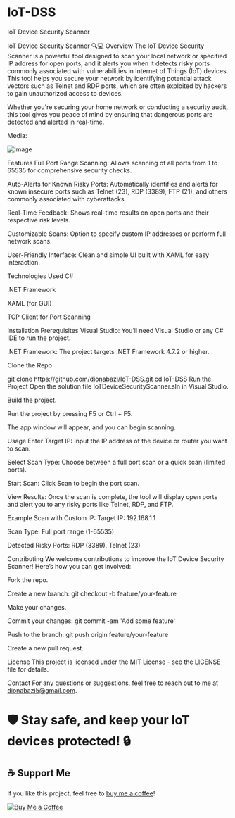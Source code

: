 # IoT-DSS
IoT Device Security Scanner

IoT Device Security Scanner 🔍💻
Overview
The IoT Device Security Scanner is a powerful tool designed to scan your local network or specified IP address for open ports, and it alerts you when it detects risky ports commonly associated with vulnerabilities in Internet of Things (IoT) devices. This tool helps you secure your network by identifying potential attack vectors such as Telnet and RDP ports, which are often exploited by hackers to gain unauthorized access to devices.

Whether you're securing your home network or conducting a security audit, this tool gives you peace of mind by ensuring that dangerous ports are detected and alerted in real-time.

Media: 

![image](https://github.com/user-attachments/assets/d44a231c-e930-49ff-95cc-77850bd460fd)


Features
Full Port Range Scanning: Allows scanning of all ports from 1 to 65535 for comprehensive security checks.

Auto-Alerts for Known Risky Ports: Automatically identifies and alerts for known insecure ports such as Telnet (23), RDP (3389), FTP (21), and others commonly associated with cyberattacks.

Real-Time Feedback: Shows real-time results on open ports and their respective risk levels.

Customizable Scans: Option to specify custom IP addresses or perform full network scans.

User-Friendly Interface: Clean and simple UI built with XAML for easy interaction.

Technologies Used
C#

.NET Framework

XAML (for GUI)

TCP Client for Port Scanning

Installation
Prerequisites
Visual Studio: You’ll need Visual Studio or any C# IDE to run the project.

.NET Framework: The project targets .NET Framework 4.7.2 or higher.

Clone the Repo

git clone https://github.com/dionabazi/IoT-DSS.git
cd IoT-DSS
Run the Project
Open the solution file IoTDeviceSecurityScanner.sln in Visual Studio.

Build the project.

Run the project by pressing F5 or Ctrl + F5.

The app window will appear, and you can begin scanning.

Usage
Enter Target IP: Input the IP address of the device or router you want to scan.

Select Scan Type: Choose between a full port scan or a quick scan (limited ports).

Start Scan: Click Scan to begin the port scan.

View Results: Once the scan is complete, the tool will display open ports and alert you to any risky ports like Telnet, RDP, and FTP.

Example
Scan with Custom IP:
Target IP: 192.168.1.1

Scan Type: Full port range (1-65535)

Detected Risky Ports: RDP (3389), Telnet (23)

Contributing
We welcome contributions to improve the IoT Device Security Scanner! Here’s how you can get involved:

Fork the repo.

Create a new branch: git checkout -b feature/your-feature

Make your changes.

Commit your changes: git commit -am 'Add some feature'

Push to the branch: git push origin feature/your-feature

Create a new pull request.

License
This project is licensed under the MIT License - see the LICENSE file for details.

Contact
For any questions or suggestions, feel free to reach out to me at dionabazi5@gmail.com.

# 🛡️ Stay safe, and keep your IoT devices protected! 🔒

## ☕ Support Me
If you like this project, feel free to [buy me a coffee](https://ko-fi.com/G2G114SBVV)!

[![Buy Me a Coffee](https://ko-fi.com/img/githubbutton_sm.svg)](https://ko-fi.com/G2G114SBVV)
